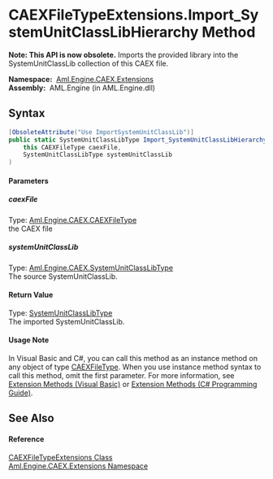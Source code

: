CAEXFileTypeExtensions.Import_SystemUnitClassLibHierarchy Method
================================================================


**Note: This API is now obsolete.**
Imports the provided library into the SystemUnitClassLib collection of this CAEX file.

  **Namespace:**  [Aml.Engine.CAEX.Extensions][1]  
  **Assembly:**  AML.Engine (in AML.Engine.dll)

Syntax
------

```csharp
[ObsoleteAttribute("Use ImportSystemUnitClassLib")]
public static SystemUnitClassLibType Import_SystemUnitClassLibHierarchy(
	this CAEXFileType caexFile,
	SystemUnitClassLibType systemUnitClassLib
)
```

#### Parameters

##### *caexFile*
Type: [Aml.Engine.CAEX.CAEXFileType][2]  
 the CAEX file

##### *systemUnitClassLib*
Type: [Aml.Engine.CAEX.SystemUnitClassLibType][3]  
The source SystemUnitClassLib.

#### Return Value
Type: [SystemUnitClassLibType][3]  
The imported SystemUnitClassLib.
#### Usage Note
In Visual Basic and C#, you can call this method as an instance method on any object of type [CAEXFileType][2]. When you use instance method syntax to call this method, omit the first parameter. For more information, see [Extension Methods (Visual Basic)][4] or [Extension Methods (C# Programming Guide)][5].

See Also
--------

#### Reference
[CAEXFileTypeExtensions Class][6]  
[Aml.Engine.CAEX.Extensions Namespace][1]  

[1]: ../README.md
[2]: ../../Aml.Engine.CAEX/CAEXFileType/README.md
[3]: ../../Aml.Engine.CAEX/SystemUnitClassLibType/README.md
[4]: https://docs.microsoft.com/dotnet/visual-basic/programming-guide/language-features/procedures/extension-methods
[5]: https://docs.microsoft.com/dotnet/csharp/programming-guide/classes-and-structs/extension-methods
[6]: README.md
[7]: https://www.automationml.org
[8]: ../../icons/logoShade.png